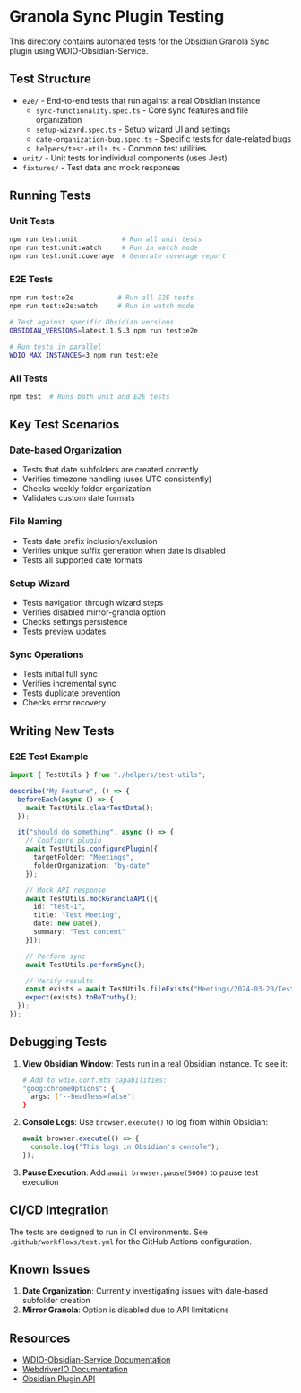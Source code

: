 # Granola Sync Plugin Testing

This directory contains automated tests for the Obsidian Granola Sync plugin using WDIO-Obsidian-Service.

## Test Structure

- `e2e/` - End-to-end tests that run against a real Obsidian instance
  - `sync-functionality.spec.ts` - Core sync features and file organization
  - `setup-wizard.spec.ts` - Setup wizard UI and settings
  - `date-organization-bug.spec.ts` - Specific tests for date-related bugs
  - `helpers/test-utils.ts` - Common test utilities
- `unit/` - Unit tests for individual components (uses Jest)
- `fixtures/` - Test data and mock responses

## Running Tests

### Unit Tests
```bash
npm run test:unit           # Run all unit tests
npm run test:unit:watch     # Run in watch mode
npm run test:unit:coverage  # Generate coverage report
```

### E2E Tests
```bash
npm run test:e2e           # Run all E2E tests
npm run test:e2e:watch     # Run in watch mode

# Test against specific Obsidian versions
OBSIDIAN_VERSIONS=latest,1.5.3 npm run test:e2e

# Run tests in parallel
WDIO_MAX_INSTANCES=3 npm run test:e2e
```

### All Tests
```bash
npm test  # Runs both unit and E2E tests
```

## Key Test Scenarios

### Date-based Organization
- Tests that date subfolders are created correctly
- Verifies timezone handling (uses UTC consistently)
- Checks weekly folder organization
- Validates custom date formats

### File Naming
- Tests date prefix inclusion/exclusion
- Verifies unique suffix generation when date is disabled
- Tests all supported date formats

### Setup Wizard
- Tests navigation through wizard steps
- Verifies disabled mirror-granola option
- Checks settings persistence
- Tests preview updates

### Sync Operations
- Tests initial full sync
- Verifies incremental sync
- Tests duplicate prevention
- Checks error recovery

## Writing New Tests

### E2E Test Example
```typescript
import { TestUtils } from "./helpers/test-utils";

describe("My Feature", () => {
  beforeEach(async () => {
    await TestUtils.clearTestData();
  });

  it("should do something", async () => {
    // Configure plugin
    await TestUtils.configurePlugin({
      targetFolder: "Meetings",
      folderOrganization: "by-date"
    });

    // Mock API response
    await TestUtils.mockGranolaAPI([{
      id: "test-1",
      title: "Test Meeting",
      date: new Date(),
      summary: "Test content"
    }]);

    // Perform sync
    await TestUtils.performSync();

    // Verify results
    const exists = await TestUtils.fileExists("Meetings/2024-03-20/Test Meeting.md");
    expect(exists).toBeTruthy();
  });
});
```

## Debugging Tests

1. **View Obsidian Window**: Tests run in a real Obsidian instance. To see it:
   ```bash
   # Add to wdio.conf.mts capabilities:
   "goog:chromeOptions": {
     args: ["--headless=false"]
   }
   ```

2. **Console Logs**: Use `browser.execute()` to log from within Obsidian:
   ```typescript
   await browser.execute(() => {
     console.log("This logs in Obsidian's console");
   });
   ```

3. **Pause Execution**: Add `await browser.pause(5000)` to pause test execution

## CI/CD Integration

The tests are designed to run in CI environments. See `.github/workflows/test.yml` for the GitHub Actions configuration.

## Known Issues

1. **Date Organization**: Currently investigating issues with date-based subfolder creation
2. **Mirror Granola**: Option is disabled due to API limitations

## Resources

- [WDIO-Obsidian-Service Documentation](https://jesse-r-s-hines.github.io/wdio-obsidian-service/)
- [WebdriverIO Documentation](https://webdriver.io/)
- [Obsidian Plugin API](https://docs.obsidian.md/)